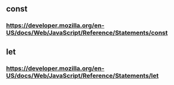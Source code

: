 
## const 
### https://developer.mozilla.org/en-US/docs/Web/JavaScript/Reference/Statements/const


## let
### https://developer.mozilla.org/en-US/docs/Web/JavaScript/Reference/Statements/let
